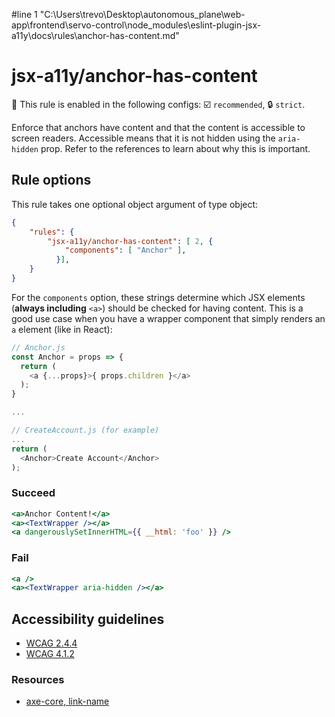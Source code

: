 #line 1 "C:\\Users\\trevo\\Desktop\\autonomous_plane\\web-app\\frontend\\servo-control\\node_modules\\eslint-plugin-jsx-a11y\\docs\\rules\\anchor-has-content.md"
# jsx-a11y/anchor-has-content

💼 This rule is enabled in the following configs: ☑️ `recommended`, 🔒 `strict`.

<!-- end auto-generated rule header -->

Enforce that anchors have content and that the content is accessible to screen readers. Accessible means that it is not hidden using the `aria-hidden` prop. Refer to the references to learn about why this is important.

## Rule options

This rule takes one optional object argument of type object:

```json
{
    "rules": {
        "jsx-a11y/anchor-has-content": [ 2, {
            "components": [ "Anchor" ],
          }],
    }
}
```

For the `components` option, these strings determine which JSX elements (**always including** `<a>`) should be checked for having content. This is a good use case when you have a wrapper component that simply renders an `a` element (like in React):

```js
// Anchor.js
const Anchor = props => {
  return (
    <a {...props}>{ props.children }</a>
  );
}

...

// CreateAccount.js (for example)
...
return (
  <Anchor>Create Account</Anchor>
);
```


### Succeed
```jsx
<a>Anchor Content!</a>
<a><TextWrapper /></a>
<a dangerouslySetInnerHTML={{ __html: 'foo' }} />
```

### Fail
```jsx
<a />
<a><TextWrapper aria-hidden /></a>
```
## Accessibility guidelines
- [WCAG 2.4.4](https://www.w3.org/WAI/WCAG21/Understanding/link-purpose-in-context)
- [WCAG 4.1.2](https://www.w3.org/WAI/WCAG21/Understanding/name-role-value)

### Resources
- [axe-core, link-name](https://dequeuniversity.com/rules/axe/3.2/link-name)
